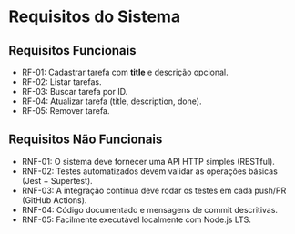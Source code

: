 # Requisitos do Sistema

## Requisitos Funcionais
- RF-01: Cadastrar tarefa com **title** e descrição opcional.
- RF-02: Listar tarefas.
- RF-03: Buscar tarefa por ID.
- RF-04: Atualizar tarefa (title, description, done).
- RF-05: Remover tarefa.

## Requisitos Não Funcionais
- RNF-01: O sistema deve fornecer uma API HTTP simples (RESTful).
- RNF-02: Testes automatizados devem validar as operações básicas (Jest + Supertest).
- RNF-03: A integração contínua deve rodar os testes em cada push/PR (GitHub Actions).
- RNF-04: Código documentado e mensagens de commit descritivas.
- RNF-05: Facilmente executável localmente com Node.js LTS.
